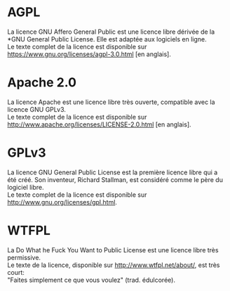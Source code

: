 # AGPL
La licence GNU Affero General Public est une licence libre dérivée de la *GNU General Public License. Elle est adaptée aux logiciels en ligne.   
Le texte complet de la licence est disponible sur https://www.gnu.org/licenses/agpl-3.0.html [en anglais].   

# Apache 2.0
La licence Apache est une licence libre très ouverte, compatible avec la licence GNU GPLv3.   
Le texte complet de la licence est disponible sur http://www.apache.org/licenses/LICENSE-2.0.html [en anglais].   

# GPLv3
La licence GNU General Public License est la première licence libre qui a été créé. Son inventeur, Richard Stallman, est considéré comme le père du logiciel libre.   
Le texte complet de la licence est disponible sur http://www.gnu.org/licenses/gpl.html.   

# WTFPL
La Do What he Fuck You Want to Public License est une licence libre très permissive.   
Le texte de la licence, disponible sur http://www.wtfpl.net/about/, est très court:   
"Faites simplement ce que vous voulez" (trad. édulcorée).   


